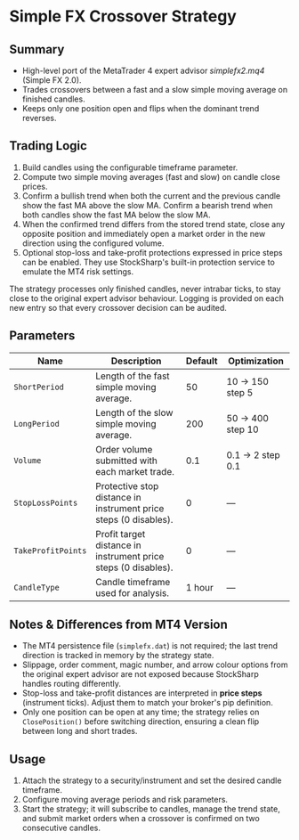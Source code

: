 # Simple FX Crossover Strategy

## Summary
- High-level port of the MetaTrader 4 expert advisor *simplefx2.mq4* (Simple FX 2.0).
- Trades crossovers between a fast and a slow simple moving average on finished candles.
- Keeps only one position open and flips when the dominant trend reverses.

## Trading Logic
1. Build candles using the configurable timeframe parameter.
2. Compute two simple moving averages (fast and slow) on candle close prices.
3. Confirm a bullish trend when both the current and the previous candle show the fast MA above the slow MA. Confirm a bearish trend when both candles show the fast MA below the slow MA.
4. When the confirmed trend differs from the stored trend state, close any opposite position and immediately open a market order in the new direction using the configured volume.
5. Optional stop-loss and take-profit protections expressed in price steps can be enabled. They use StockSharp's built-in protection service to emulate the MT4 risk settings.

The strategy processes only finished candles, never intrabar ticks, to stay close to the original expert advisor behaviour. Logging is provided on each new entry so that every crossover decision can be audited.

## Parameters
| Name | Description | Default | Optimization |
| --- | --- | --- | --- |
| `ShortPeriod` | Length of the fast simple moving average. | 50 | 10 → 150 step 5 |
| `LongPeriod` | Length of the slow simple moving average. | 200 | 50 → 400 step 10 |
| `Volume` | Order volume submitted with each market trade. | 0.1 | 0.1 → 2 step 0.1 |
| `StopLossPoints` | Protective stop distance in instrument price steps (0 disables). | 0 | — |
| `TakeProfitPoints` | Profit target distance in instrument price steps (0 disables). | 0 | — |
| `CandleType` | Candle timeframe used for analysis. | 1 hour | — |

## Notes & Differences from MT4 Version
- The MT4 persistence file (`simplefx.dat`) is not required; the last trend direction is tracked in memory by the strategy state.
- Slippage, order comment, magic number, and arrow colour options from the original expert advisor are not exposed because StockSharp handles routing differently.
- Stop-loss and take-profit distances are interpreted in **price steps** (instrument ticks). Adjust them to match your broker's pip definition.
- Only one position can be open at any time; the strategy relies on `ClosePosition()` before switching direction, ensuring a clean flip between long and short trades.

## Usage
1. Attach the strategy to a security/instrument and set the desired candle timeframe.
2. Configure moving average periods and risk parameters.
3. Start the strategy; it will subscribe to candles, manage the trend state, and submit market orders when a crossover is confirmed on two consecutive candles.
